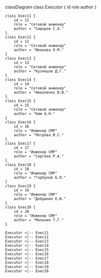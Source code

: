 classDiagram
class Executor {
id
role
author
}

    class Exec11 {
        id = 11
        role = "Сетевой инженер"
        author = "Сидоров С.А."
    }
    class Exec12 {
        id = 12
        role = "Сетевой инженер"
        author = "Иванова Л.М."
    }
    class Exec13 {
        id = 13
        role = "Сетевой инженер"
        author = "Кузнецов Д.Г."
    }
    class Exec14 {
        id = 14
        role = "Сетевой инженер"
        author = "Николенко В.В."
    }
    class Exec15 {
        id = 15
        role = "Сетевой инженер"
        author = "Ким А.Н."
    }
    class Exec16 {
        id = 16
        role = "Инженер СМР"
        author = "Петрова И.С."
    }
    class Exec17 {
        id = 17
        role = "Инженер СМР"
        author = "Сергеев Р.А."
    }
    class Exec18 {
        id = 18
        role = "Инженер СМР"
        author = "Горбунов Б.П."
    }
    class Exec19 {
        id = 19
        role = "Инженер СМР"
        author = "Добрынин Е.В."
    }
    class Exec20 {
        id = 20
        role = "Инженер СМР"
        author = "Мельник Т.Г."
    }

    Executor <|-- Exec11
    Executor <|-- Exec12
    Executor <|-- Exec13
    Executor <|-- Exec14
    Executor <|-- Exec15
    Executor <|-- Exec16
    Executor <|-- Exec17
    Executor <|-- Exec18
    Executor <|-- Exec19
    Executor <|-- Exec20

